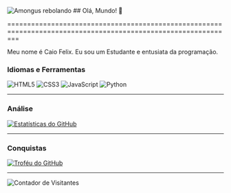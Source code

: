 ![Amongus rebolando](https://tenor.com/pt-BR/view/among-us-sus-sus-among-us-twerk-booty-gif-26374706) ## Olá, Mundo! 👋

===============================================================================================================

Meu nome é Caio Felix. Eu sou um Estudante e entusiata da programação.

### Idiomas e Ferramentas

![HTML5](https://img.shields.io/badge/-HTML5-E34F26?style=flat-square&logo=html5&logoColor=white)
![CSS3](https://img.shields.io/badge/-CSS3-1572B6?style=flat-square&logo=css3&logoColor=white)
![JavaScript](https://img.shields.io/badge/-JavaScript-F7DF1E?style=flat-square&logo=javascript&logoColor=black)
![Python](https://img.shields.io/badge/-Python-3776AB?style=flat-square&logo=python&logoColor=white)


---

### Análise

[![Estatísticas do GitHub](https://github-readme-stats.vercel.app/api?username=SEU-NOME-DE-USUARIO&show_icons=true&theme=tokyonight&hide_border=true&count_private=true)](https://github.com/anuraghazra/github-readme-stats)

---

### Conquistas

[![Troféu do GitHub](https://github-profile-trophy.vercel.app/?username=SEU-NOME-DE-USUARIO&theme=onedark&no-frame=true)](https://github.com/ryo-ma/github-profile-trophy)

---

![Contador de Visitantes](https://komarev.com/ghpvc/?username=SEU-NOME-DE-USUARIO&label=VISITANTES&color=00ff55&style=plastic)

<!--
**ASTRO-BOT344/ASTRO-BOT344** is a ✨ _special_ ✨ repository because its `README.md` (this file) appears on your GitHub profile.

Here are some ideas to get you started:

- 🔭 I’m currently working on ...
- 🌱 I’m currently learning ...
- 👯 I’m looking to collaborate on ...
- 🤔 I’m looking for help with ...
- 💬 Ask me about ...
- 📫 How to reach me: ...
- 😄 Pronouns: ...
- ⚡ Fun fact: ...
-->
